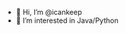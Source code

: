 - 👋 Hi, I’m @icankeep
- 👀 I’m interested in Java/Python
<!---
icankeep/icankeep is a ✨ special ✨ repository because its `README.md` (this file) appears on your GitHub profile.
You can click the Preview link to take a look at your changes.
--->
